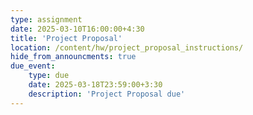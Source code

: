 ```yaml
---
type: assignment
date: 2025-03-10T16:00:00+4:30
title: 'Project Proposal'
location: /content/hw/project_proposal_instructions/
hide_from_announcments: true 
due_event: 
    type: due
    date: 2025-03-18T23:59:00+3:30
    description: 'Project Proposal due'
---
```


